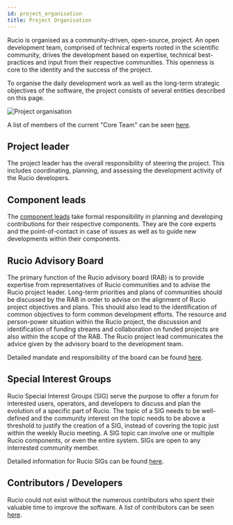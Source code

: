 ```yaml
---
id: project_organisation
title: Project Organisation
---
```


Rucio is organised as a community-driven, open-source, project.
An open development team, comprised of technical experts rooted in the scientific
community, drives the development based on expertise, technical best-practices and
input from their respective communities. This openness is core to the identity and
the success of the project.

To organise the daily development work as well as the long-term strategic objectives
of the software, the project consists of several entities described on this page.

![Project organisation](/img/project_organisation.svg)

A list of members of the current "Core Team" can be seen [here](https://rucio.cern.ch/team.html).

## Project leader

The project leader has the overall responsibility of steering the project. This
includes coordinating, planning, and assessing the development activity of the
Rucio developers.

## Component leads

The [component leads](component_leads.md) take formal responsibility in planning
and developing contributions for their respective components. They are the
core experts and the point-of-contact in case of issues as well as to guide new
developments within their components.

## Rucio Advisory Board

The primary function of the Rucio advisory board (RAB) is to provide expertise from
representatives of Rucio communities and to advise the Rucio project leader.
Long-term priorities and plans of communities should be discussed by the RAB in order
to advise on the alignment of Rucio project objectives and plans. This should also
lead to the identification of common objectives to form common development efforts.
The resource and person-power situation within the Rucio project, the discussion and
identification of funding streams and collaboration on funded projects are also
within the scope of the RAB. The Rucio project lead communicates the advice given by
the advisory board to the development team.

Detailed mandate and responsibility of the board can be found [here](rucio_advisory_board.md).

## Special Interest Groups

Rucio Special Interest Groups (SIG) serve the purpose to offer a forum for interested users,
operators, and developers to discuss and plan the evolution of a specific part of Rucio.
The topic of a SIG needs to be well-defined and the community interest on the topic
needs to be above a threshold to justify the creation of a SIG, instead of covering the
topic just within the weekly Rucio meeting. A SIG topic can involve one or multiple
Rucio components, or even the entire system. SIGs are open to any interrested community
member.

Detailed information for Rucio SIGs can be found [here](special_interest_groups.md).

## Contributors / Developers

Rucio could not exist without the numerous contributors who spent their valuable time
to improve the software. A list of contributors can be seen [here](about_our_contributors).
